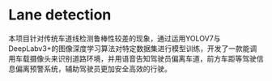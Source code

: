 # Lane detection
本项目针对传统车道线检测鲁棒性较差的现象，通过运用YOLOV7与DeepLabv3+的图像深度学习算法对特定数据集进行模型训练，开发了一款能调用车载摄像头来识别道路环境，并用语音告知驾驶员偏离车道，前方车距等驾驶信息偏离预警系统，辅助驾驶员更加安全高效的行驶。
